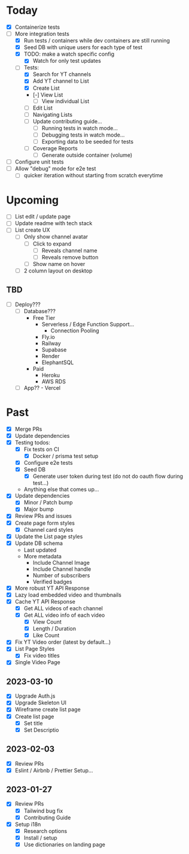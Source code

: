 # Today

* [x] Containerize tests
* [ ] More integration tests
  * [x] Run tests / containers while dev containers are still running
  * [x] Seed DB with unique users for each type of test
  * [x] TODO: make a watch specific config
    * [x] Watch for only test updates
  * [ ] Tests:
    * [x] Search for YT channels
    * [x] Add YT channel to List
    * [x] Create List
    * [-] View List
      * [ ] View individual List
    * [ ] Edit List
    * [ ] Navigating Lists
    * [ ] Update contributing guide...
      * [ ] Running tests in watch mode...
      * [ ] Debugging tests in watch mode...
      * [ ] Exporting data to be seeded for tests
    * [ ] Coverage Reports
      * [ ] Generate outside container (volume)
* [ ] Configure unit tests
* [ ] Allow "debug" mode for e2e test
  * [ ] quicker iteration without starting from scratch everytime

# Upcoming

* [ ] List edit / update page
* [ ] Update readme with tech stack
* [ ] List create UX
  * [ ] Only show channel avatar
    * [ ] Click to expand
      * [ ] Reveals channel name
      * [ ] Reveals remove button
    * [ ] Show name on hover
  * [ ] 2 column layout on desktop
## TBD

- [ ] Deploy???
  - [ ] Database???
    - Free Tier
      - Serverless / Edge Function Support...
        - Connection Pooling
      - Fly.io
      - Railway
      - Supabase
      - Render
      - ElephantSQL
    - Paid
      - Heroku
      - AWS RDS
  - [ ] App?? - Vercel

# Past

* [x] Merge PRs
* [x] Update dependencies
* [x] Testing todos:
  * [x] Fix tests on CI
    * [x] Docker / prisma test setup
  * [x] Configure e2e tests
  * [x] Seed DB
    * [x] Generate user token during test (do not do oauth flow during test...)
  * Anything else that comes up...
* [x] Update dependencies
  * [x] Minor / Patch bump
  * [x] Major bump
* [x] Review PRs and issues
* [x] Create page form styles
  * [x] Channel card styles
* [x] Update the List page styles
* [x] Update DB schema  
  * Last updated
  * More metadata
    * Include Channel Image
    * Include Channel handle
    * Number of subscribers
    * Verified badges
* [x] More robust YT API Response
* [x] Lazy load embedded video and thumbnails
* [x] Cache YT API Response
  * [x] Get ALL videos of each channel
  * [x] Get ALL video info of each video
    * [x] View Count
    * [x] Length / Duration
    * [x] Like Count
* [x] Fix YT Video order (latest by default...)
* [x] List Page Styles
  * [x] Fix video titles
* [x] Single Video Page

## 2023-03-10

- [x] Upgrade Auth.js
- [x] Upgrade Skeleton UI
- [x] Wireframe create list page
- [x] Create list page
  * [x] Set title
  * [x] Set Descriptio

## 2023-02-03

- [x] Review PRs
- [x] Eslint / Airbnb / Prettier Setup...

## 2023-01-27

- [x] Review PRs
  - [x] Tailwind bug fix
  - [x] Contributing Guide
- [x] Setup i18n
  - [x] Research options
  - [x] Install / setup
  - [x] Use dictionaries on landing page
